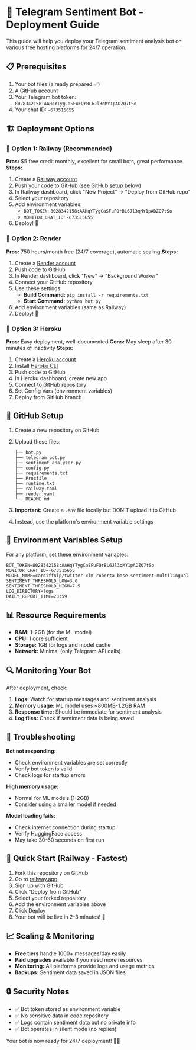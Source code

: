 # 🚀 Telegram Sentiment Bot - Deployment Guide

This guide will help you deploy your Telegram sentiment analysis bot on various free hosting platforms for 24/7 operation.

## 📋 Prerequisites

1. Your bot files (already prepared ✅)
2. A GitHub account
3. Your Telegram bot token: `8028342158:AAHqYTygCaSFuFQrBL6Jl3qMY1pADZQ7tSo`
4. Your chat ID: `-673515655`

## 🏗️ Deployment Options

### 🥇 Option 1: Railway (Recommended)

**Pros:** $5 free credit monthly, excellent for small bots, great performance
**Steps:**

1. Create a [Railway account](https://railway.app)
2. Push your code to GitHub (see GitHub setup below)
3. In Railway dashboard, click "New Project" → "Deploy from GitHub repo"
4. Select your repository
5. Add environment variables:
   - `BOT_TOKEN`: `8028342158:AAHqYTygCaSFuFQrBL6Jl3qMY1pADZQ7tSo`
   - `MONITOR_CHAT_ID`: `-673515655`
6. Deploy! 🚀

### 🥈 Option 2: Render

**Pros:** 750 hours/month free (24/7 coverage), automatic scaling
**Steps:**

1. Create a [Render account](https://render.com)
2. Push code to GitHub
3. In Render dashboard, click "New" → "Background Worker"
4. Connect your GitHub repository
5. Use these settings:
   - **Build Command:** `pip install -r requirements.txt`
   - **Start Command:** `python bot.py`
6. Add environment variables (same as Railway)
7. Deploy! 🚀

### 🥉 Option 3: Heroku

**Pros:** Easy deployment, well-documented
**Cons:** May sleep after 30 minutes of inactivity
**Steps:**

1. Create a [Heroku account](https://heroku.com)
2. Install [Heroku CLI](https://devcenter.heroku.com/articles/heroku-cli)
3. Push code to GitHub
4. In Heroku dashboard, create new app
5. Connect to GitHub repository
6. Set Config Vars (environment variables)
7. Deploy from GitHub branch

## 📁 GitHub Setup

1. Create a new repository on GitHub
2. Upload these files:
   ```
   ├── bot.py
   ├── telegram_bot.py
   ├── sentiment_analyzer.py
   ├── config.py
   ├── requirements.txt
   ├── Procfile
   ├── runtime.txt
   ├── railway.toml
   ├── render.yaml
   └── README.md
   ```

3. **Important:** Create a `.env` file locally but DON'T upload it to GitHub
4. Instead, use the platform's environment variable settings

## 🔐 Environment Variables Setup

For any platform, set these environment variables:

```
BOT_TOKEN=8028342158:AAHqYTygCaSFuFQrBL6Jl3qMY1pADZQ7tSo
MONITOR_CHAT_ID=-673515655
MODEL_NAME=cardiffnlp/twitter-xlm-roberta-base-sentiment-multilingual
SENTIMENT_THRESHOLD_LOW=3.0
SENTIMENT_THRESHOLD_HIGH=7.5
LOG_DIRECTORY=logs
DAILY_REPORT_TIME=23:59
```

## 📊 Resource Requirements

- **RAM:** 1-2GB (for the ML model)
- **CPU:** 1 core sufficient
- **Storage:** 1GB for logs and model cache
- **Network:** Minimal (only Telegram API calls)

## 🔍 Monitoring Your Bot

After deployment, check:

1. **Logs:** Watch for startup messages and sentiment analysis
2. **Memory usage:** ML model uses ~800MB-1.2GB RAM
3. **Response time:** Should be immediate for sentiment analysis
4. **Log files:** Check if sentiment data is being saved

## 🐛 Troubleshooting

**Bot not responding:**
- Check environment variables are set correctly
- Verify bot token is valid
- Check logs for startup errors

**High memory usage:**
- Normal for ML models (1-2GB)
- Consider using a smaller model if needed

**Model loading fails:**
- Check internet connection during startup
- Verify HuggingFace access
- May take 30-60 seconds on first run

## 🎯 Quick Start (Railway - Fastest)

1. Fork this repository on GitHub
2. Go to [railway.app](https://railway.app)
3. Sign up with GitHub
4. Click "Deploy from GitHub"
5. Select your forked repository
6. Add the environment variables above
7. Click Deploy
8. Your bot will be live in 2-3 minutes! 🎉

## 📈 Scaling & Monitoring

- **Free tiers** handle 1000+ messages/day easily
- **Paid upgrades** available if you need more resources
- **Monitoring:** All platforms provide logs and usage metrics
- **Backups:** Sentiment data saved in JSON files

## 🔒 Security Notes

- ✅ Bot token stored as environment variable
- ✅ No sensitive data in code repository
- ✅ Logs contain sentiment data but no private info
- ✅ Bot operates in silent mode (no replies)

Your bot is now ready for 24/7 deployment! 🤖🚀 